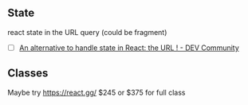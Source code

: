 ## State
react state in the URL query (could be fragment)
- [ ] [An alternative to handle state in React: the URL ! - DEV Community](https://dev.to/gaels/an-alternative-to-handle-global-state-in-react-the-url--3753) 
## Classes
Maybe try https://react.gg/ $245 or $375 for full class